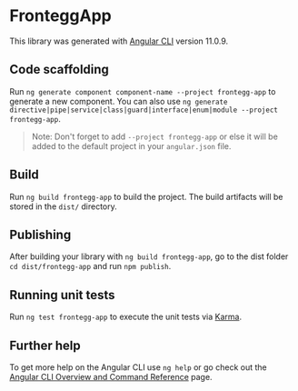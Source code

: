 # FronteggApp

This library was generated with [Angular CLI](https://github.com/angular/angular-cli) version 11.0.9.

## Code scaffolding

Run `ng generate component component-name --project frontegg-app` to generate a new component. You can also use `ng generate directive|pipe|service|class|guard|interface|enum|module --project frontegg-app`.
> Note: Don't forget to add `--project frontegg-app` or else it will be added to the default project in your `angular.json` file. 

## Build

Run `ng build frontegg-app` to build the project. The build artifacts will be stored in the `dist/` directory.

## Publishing

After building your library with `ng build frontegg-app`, go to the dist folder `cd dist/frontegg-app` and run `npm publish`.

## Running unit tests

Run `ng test frontegg-app` to execute the unit tests via [Karma](https://karma-runner.github.io).

## Further help

To get more help on the Angular CLI use `ng help` or go check out the [Angular CLI Overview and Command Reference](https://angular.io/cli) page.
